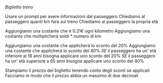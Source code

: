 *Biglietto treno*

Usare un prompt per avere informazioni dal passeggero
    Chiediamo al passeggero quanti km farà sul treno
    Chiediamo al passeggero la propria età

Aggiungiamo una costante che è 0.21€ ogni kilometro
Aggiungiamo una costante che moltiplicherà soldi * numero di km

Aggiungiamo una costante che applicherà lo sconto del 20%
Aggiungiamo una costante che applicherà lo sconto del 40%
    *SE* il passeggero ha un' età inferiore ai 18 anni bisogna applicare uno sconto del 20%
    *SE* il passeggero ha un' età superiore a 65 anni bisogna applicare uno sconto del 40%

Stampiamo il prezzo del biglietto tenendo conto degli sconti se applicati
    Facciamo in modo che il prezzo abbia un massimo di due decimali